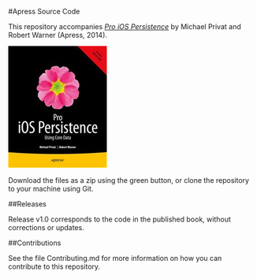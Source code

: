 #Apress Source Code

This repository accompanies [*Pro iOS Persistence*](http://www.apress.com/9781430260288) by Michael  Privat and Robert Warner (Apress, 2014).

![Cover image](9781430260288.jpg)

Download the files as a zip using the green button, or clone the repository to your machine using Git.

##Releases

Release v1.0 corresponds to the code in the published book, without corrections or updates.

##Contributions

See the file Contributing.md for more information on how you can contribute to this repository.
